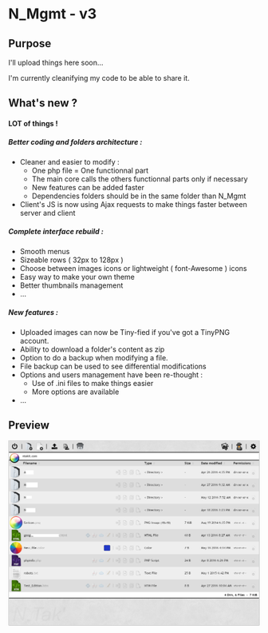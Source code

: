 # N_Mgmt - v3
## Purpose

I'll upload things here soon…

I'm currently cleanifying my code to be able to share it.

## What's new ?
#### LOT of things !
##### Better coding and folders architecture :
  - Cleaner and easier to modify :
    - One php file = One functionnal part
    - The main core calls the others functionnal parts only if necessary
    - New features can be added faster
    - Dependencies folders should be in the same folder than N_Mgmt
  - Client's JS is now using Ajax requests to make things faster between server and client

##### Complete interface rebuild :
  - Smooth menus
  - Sizeable rows ( 32px to 128px )
  - Choose between images icons or lightweight ( font-Awesome ) icons
  - Easy way to make your own theme
  - Better thumbnails management
  - …

##### New features :
  - Uploaded images can now be Tiny-fied if you've got a TinyPNG account.
  - Ability to download a folder's content as zip
  - Option to do a backup when modifying a file.
  - File backup can be used to see differential modifications
  - Options and users management have been re-thought :
    - Use of .ini files to make things easier
    - More options are available
  - …


## Preview
![alt tag](https://raw.githubusercontent.com/NTakit/N_Mgmt/master/preview-3.x.png)
